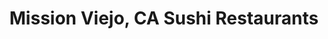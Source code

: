 ---
layout: city
title: Mission Viejo, CA Sushi Restaurants
permalink: /california/mission-viejo/
stateAbbr: CA
stateName: California
cityName: Mission Viejo

---